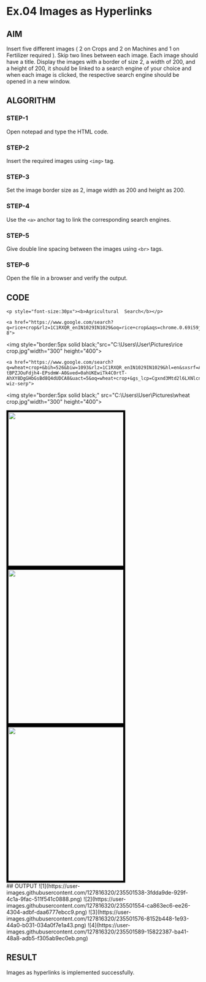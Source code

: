 # Ex.04 Images as Hyperlinks
## AIM
  Insert five different images ( 2 on Crops and 2 on Machines and 1 on Fertilizer required ). 
  Skip two lines between each image. Each image should have a title. 
  Display the images with a border of size 2, a width of 200, and a height of 200, 
  it should be linked to a search engine of your choice and when each image is clicked, 
  the respective search engine should be opened in a new window.

## ALGORITHM
### STEP-1
  Open notepad and type the HTML code.

### STEP-2
  Insert the required images using ```<img>``` tag.

### STEP-3
  Set the image border size as 2, image width as 200 and height as 200.

### STEP-4
  Use the ```<a>``` anchor tag to link the corresponding search engines.  

### STEP-5
  Give double line spacing between the images using ```<br>``` tags.
  
### STEP-6
  Open the file in a browser and verify the output.
  
## CODE
<html>
<head>
</head>

<body>

    <p style="font-size:30px"><b>Agricultural  Search</b></p>
    
    <a href="https://www.google.com/search?q=rice+crop&rlz=1C1RXQR_enIN1029IN1029&oq=rice+crop&aqs=chrome.0.69i59j0i512j0i67i650j0i512l5j0i67i650j0i512.2931j0j15&sourceid=chrome&ie=UTF-8">
        
<img style="border:5px solid black;"src="C:\Users\User\Pictures\rice crop.jpg"width="300" height="400"><br>

    <a href="https://www.google.com/search?q=wheat+crop+&bih=526&biw=1093&rlz=1C1RXQR_enIN1029IN1029&hl=en&sxsrf=APwXEdffn7ccIgWcE2Lesx6_CBA0YtO86w%3A1682952442356&ei=-tBPZJOuFdjh4-EPsdmW-A0&ved=0ahUKEwiTk4C0rtT-AhXY8DgGHbGsBd8Q4dUDCA8&uact=5&oq=wheat+crop+&gs_lcp=Cgxnd3Mtd2l6LXNlcnAQAzIICAAQigUQkQIyCAgAEIoFEJECMgUIABCABDIFCAAQgAQyBQgAEIAEMgUIABCABDIFCAAQgAQyBQgAEIAEMgUIABCABDIFCAAQgAQ6BwgjEOoCECc6DwgAEIoFEOoCELQCEEMYAToSCC4QigUQyAMQ6gIQtAIQQxgCOgQIIxAnOgcIIxCKBRAnOgcIABCKBRBDOgoILhCKBRDUAhBDOgsIABCABBCxAxCDAToICAAQgAQQsQM6DQgAEIAEELEDEIMBEAo6CggAEIoFELEDEEM6CggAEIAEEBQQhwJKBAhBGABQrgNYgBNgtxdoAXABeACAAY8BiAG8CZIBAzMuOJgBAKABAbABE8ABAdoBBggBEAEYAdoBBggCEAEYCA&sclient=gws-wiz-serp">
<img style="border:5px solid black;" src="C:\Users\User\Pictures\wheat crop.jpg"width="300" height="400"><br>

<a href="https://www.google.com/search?q=plough+machine&rlz=1C1RXQR_enIN1029IN1029&sxsrf=APwXEddZyAZzM5zILryIQAE08jfsOkGdzg%3A1682961070621&ei=rvJPZNrCJZmu2roP57ijgAQ&ved=0ahUKEwja0aPGztT-AhUZl1YBHWfcCEAQ4dUDCA8&uact=5&oq=plough+machine&gs_lcp=Cgxnd3Mtd2l6LXNlcnAQAzIHCCMQigUQJzIFCAAQgAQyBQgAEIAEMgUIABCABDIFCAAQgAQyBQgAEIAEMgUIABCABDIFCAAQgAQyBQgAEIAEMgYIABAWEB46CggAEEcQ1gQQsAM6BwgjEOoCECc6EQgAEIoFEOoCELQCEAoQQxgBOg8IABCKBRDqAhC0AhBDGAE6CAgAEIoFEJECOgsILhCDARCxAxCKBToLCAAQgAQQsQMQgwE6CwguEIAEELEDEIMBOgUILhCABDoHCAAQigUQQzoICAAQgAQQsQM6CggAEIoFELEDEEM6CggAEIAEEBQQhwJKBAhBGABQhqMsWOC3LGC6vixoA3ABeACAAXmIAckLkgEDNS45mAEAoAEBsAEUyAEIwAEB2gEGCAEQARgB&sclient=gws-wiz-serp">
    <img style="border:5px solid black;" src="C:\Users\User\Pictures\plough machine.jpg"width="300" height="400"><br>

 <a href="https://www.google.com/search?q=seeder+machine&rlz=1C1RXQR_enIN1029IN1029&sxsrf=APwXEddNLgKMpJI3i9J-zQadL3u3WwOf1Q%3A1682961931269&ei=C_ZPZOv8D9zN2roPibmKoAU&ved=0ahUKEwirrtXg0dT-AhXcplYBHYmcAlQQ4dUDCA8&uact=5&oq=seeder+machine&gs_lcp=Cgxnd3Mtd2l6LXNlcnAQAzIHCCMQigUQJzIICAAQigUQkQIyCggAEIAEEBQQhwIyBQgAEIAEMgUIABCABDIFCAAQgAQyBQgAEIAEMgUIABCABDIFCAAQgAQyBQgAEIAEOgcIIxDqAhAnOg8IABCKBRDqAhC0AhBDGAE6BAgjECc6BwgAEIoFEEM6CggAEIoFELEDEEM6CgguEIoFELEDEEM6CQgAEIoFEAoQQzoHCAAQgAQQCjoNCAAQgAQQsQMQgwEQCkoECEEYAFDmBljgHGDmH2gBcAF4AIABngGIAfsLkgEENC4xMJgBAKABAbABE8ABAdoBBggBEAEYAQ&sclient=gws-wiz-serp">
    <img style="border:5px solid black;" src="C:\Users\User\Pictures\seeder machine.jpg"width="300" height="400"><br>

<a href="https://www.google.com/search?q=fertilizer+farm&rlz=1C1RXQR_enIN1029IN1029&sxsrf=APwXEdfc4m3shHYhb7onga3MWyVegLuzbQ%3A1682962102264&ei=tvZPZPnQD9ux2roP-M6FgA4&oq=fer&gs_lcp=Cgxnd3Mtd2l6LXNlcnAQARgAMgcIIxCKBRAnMgQIIxAnMggIABCKBRCRAjIHCAAQigUQQzIICAAQigUQkQIyBwgAEIoFEEMyCggAEIoFELEDEEMyBwgAEIoFEEMyCggAEIAEEBQQhwIyCAgAEIAEELEDOgcIIxDqAhAnOhEIABCKBRDqAhC0AhAKEEMYAToPCAAQigUQ6gIQtAIQQxgBOhEILhCABBCxAxCDARDHARDRAzoRCC4QgwEQxwEQsQMQ0QMQgAQ6BQguEIAEOhAILhCKBRCxAxDHARDRAxBDOgUIABCABDoOCC4QgAQQsQMQxwEQ0QNKBAhBGABQyQFY4gNgrBFoAXABeACAAY4BiAHlApIBAzAuM5gBAKABAbABFMABAdoBBggBEAEYAQ&sclient=gws-wiz-serp">
    <img style="border:5px solid black;" src="C:\Users\User\Pictures/fertilizer farm.jpg"width="300" height="400"><br>


</a>  



    
</a>       
</body>
</html>
## OUTPUT
![1](https://user-images.githubusercontent.com/127816320/235501538-3fdda9de-929f-4c1a-9fac-511f541c0888.png)
![2](https://user-images.githubusercontent.com/127816320/235501554-ca863ec6-ee26-4304-adbf-daa6777ebcc9.png)
![3](https://user-images.githubusercontent.com/127816320/235501576-8152b448-1e93-44a0-b031-034a0f7e1a43.png)
![4](https://user-images.githubusercontent.com/127816320/235501589-15822387-ba41-48a8-adb5-f305ab9ec0eb.png)

## RESULT
 Images as hyperlinks is implemented successfully.
